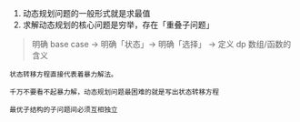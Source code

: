 1. 动态规划问题的一般形式就是求最值
2. 求解动态规划的核心问题是穷举，存在「重叠子问题」

> 明确 base case -> 明确「状态」-> 明确「选择」 -> 定义 dp 数组/函数的含义

    状态转移方程直接代表着暴力解法。

    千万不要看不起暴力解，动态规划问题最困难的就是写出状态转移方程

    最优子结构的子问题间必须互相独立